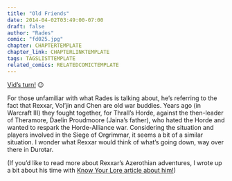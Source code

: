 ```yaml
---
title: "Old Friends"
date: 2014-04-02T03:49:00-07:00
draft: false
author: "Rades"
comic: "fd025.jpg"
chapter: CHAPTERTEMPLATE
chapter_link: CHAPTERLINKTEMPLATE
tags: TAGSLISTTEMPLATE
related_comics: RELATEDCOMICTEMPLATE
---
```


[Vid’s turn!](http://wowhead.com/item=20569)  😉


For those unfamiliar with what Rades is talking about, he’s referring to the fact that Rexxar, Vol’jin and Chen are old war buddies. Years ago (in Warcraft III) they fought together, for Thrall’s Horde, against the then-leader of Theramore, Daelin Proudmoore (Jaina’s father), who hated the Horde and wanted to respark the Horde-Alliance war. Considering the situation and players involved in the Siege of Orgrimmar, it seems a bit of a similar situation. I wonder what Rexxar would think of what’s going down, way over there in Durotar. 


(If you’d like to read more about Rexxar’s Azerothian adventures, I wrote up a bit about his time with [Know Your Lore article about him!](http://wow.joystiq.com/2007/06/14/know-your-lore-rexxar/))

